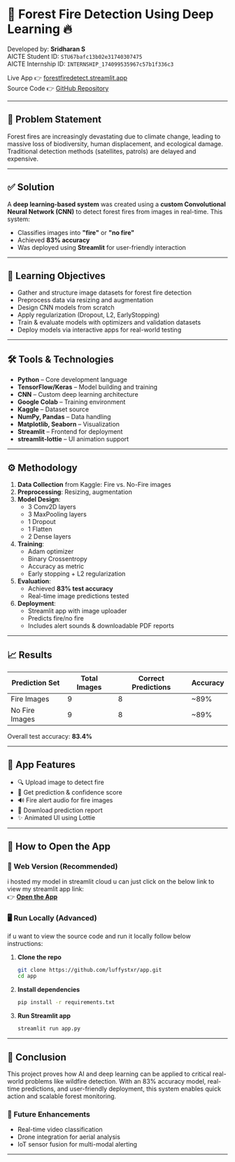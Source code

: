 
# 🌲 Forest Fire Detection Using Deep Learning 🔥

Developed by: **Sridharan S**  
AICTE Student ID: `STU67bafc13b02e31740307475`  
AICTE Internship ID: `INTERNSHIP_174099535967c57b1f336c3`  

Live App 👉 [forestfiredetect.streamlit.app](https://forestfiredetect.streamlit.app)  
Source Code 👉 [GitHub Repository](https://github.com/luffystxr/app.git)

---

## 📌 Problem Statement

Forest fires are increasingly devastating due to climate change, leading to massive loss of biodiversity, human displacement, and ecological damage. Traditional detection methods (satellites, patrols) are delayed and expensive.

---

## ✅ Solution

A **deep learning-based system** was created using a **custom Convolutional Neural Network (CNN)** to detect forest fires from images in real-time. This system:
- Classifies images into **"fire"** or **"no fire"**
- Achieved **83% accuracy**
- Was deployed using **Streamlit** for user-friendly interaction

---

## 🎯 Learning Objectives
- Gather and structure image datasets for forest fire detection
- Preprocess data via resizing and augmentation
- Design CNN models from scratch
- Apply regularization (Dropout, L2, EarlyStopping)
- Train & evaluate models with optimizers and validation datasets
- Deploy models via interactive apps for real-world testing

---

## 🛠 Tools & Technologies
- **Python** – Core development language  
- **TensorFlow/Keras** – Model building and training  
- **CNN** – Custom deep learning architecture  
- **Google Colab** – Training environment  
- **Kaggle** – Dataset source  
- **NumPy, Pandas** – Data handling  
- **Matplotlib, Seaborn** – Visualization  
- **Streamlit** – Frontend for deployment  
- **streamlit-lottie** – UI animation support

---

## ⚙️ Methodology

1. **Data Collection** from Kaggle: Fire vs. No-Fire images  
2. **Preprocessing**: Resizing, augmentation  
3. **Model Design**:
   - 3 Conv2D layers
   - 3 MaxPooling layers
   - 1 Dropout
   - 1 Flatten
   - 2 Dense layers  
4. **Training**:
   - Adam optimizer
   - Binary Crossentropy
   - Accuracy as metric
   - Early stopping + L2 regularization  
5. **Evaluation**:
   - Achieved **83% test accuracy**
   - Real-time image predictions tested
6. **Deployment**:
   - Streamlit app with image uploader
   - Predicts fire/no fire
   - Includes alert sounds & downloadable PDF reports

---

## 📈 Results

| Prediction Set | Total Images | Correct Predictions | Accuracy |
|----------------|--------------|----------------------|----------|
| Fire Images    | 9            | 8                    | ~89%     |
| No Fire Images | 9            | 8                    | ~89%     |

Overall test accuracy: **83.4%**

---

## 📸 App Features

- 🔍 Upload image to detect fire
- 🧠 Get prediction & confidence score
- 🔊 Fire alert audio for fire images
- 🧾 Download prediction report
- ✨ Animated UI using Lottie

---

## 🚀 How to Open the App

### 🔗 Web Version (Recommended)
i hosted my model in streamlit cloud u can just click on the below link to view my streamlit app
link:  
👉 **[Open the App](https://forestfiredetect.streamlit.app)**

### 🖥️ Run Locally (Advanced)
if u want to view the source code and run it locally follow below instructions:

1. **Clone the repo**  
   ```bash
   git clone https://github.com/luffystxr/app.git
   cd app
   ```

2. **Install dependencies**  
   ```bash
   pip install -r requirements.txt
   ```

3. **Run Streamlit app**  
   ```bash
   streamlit run app.py
   ```

---

## 🧠 Conclusion

This project proves how AI and deep learning can be applied to critical real-world problems like wildfire detection. With an 83% accuracy model, real-time predictions, and user-friendly deployment, this system enables quick action and scalable forest monitoring.

### 🔮 Future Enhancements
- Real-time video classification
- Drone integration for aerial analysis
- IoT sensor fusion for multi-modal alerting

---
